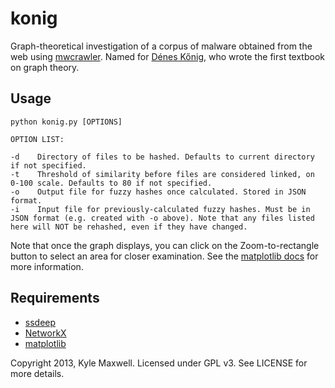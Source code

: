 konig
=====

Graph-theoretical investigation of a corpus of malware obtained from the web using [mwcrawler](https://github.com/technoskald/mwcrawler). Named for [Dénes Kőnig](http://en.wikipedia.org/wiki/D%C3%A9nes_K%C5%91nig), who wrote the first textbook on graph theory.

Usage
-----
    python konig.py [OPTIONS]

    OPTION LIST:

    -d    Directory of files to be hashed. Defaults to current directory if not specified.
    -t    Threshold of similarity before files are considered linked, on 0-100 scale. Defaults to 80 if not specified.
    -o    Output file for fuzzy hashes once calculated. Stored in JSON format.
    -i    Input file for previously-calculated fuzzy hashes. Must be in JSON format (e.g. created with -o above). Note that any files listed here will NOT be rehashed, even if they have changed.

Note that once the graph displays, you can click on the Zoom-to-rectangle button to select an area for closer examination. See the [matplotlib docs](http://matplotlib.org/users/navigation_toolbar.html) for more information.

Requirements
------------
* [ssdeep](http://pypi.python.org/pypi/ssdeep)
* [NetworkX](http://networkx.github.com)
* [matplotlib](http://matplotlib.org/)

Copyright 2013, Kyle Maxwell. Licensed under GPL v3. See LICENSE for more details.

